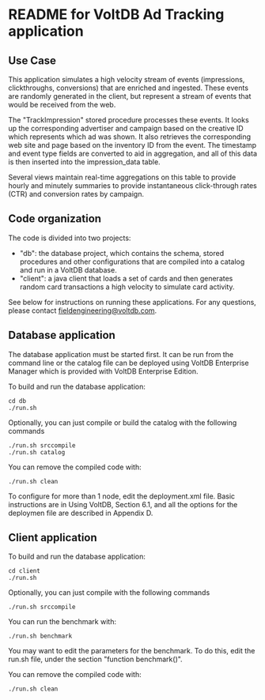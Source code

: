 # README for VoltDB Ad Tracking application #

Use Case
--------
This application simulates a high velocity stream of events (impressions, clickthroughs, conversions) that are enriched and ingested.  These events are randomly generated in the client, but represent a stream of events that would be received from the web.

The "TrackImpression" stored procedure processes these events.  It looks up the corresponding advertiser and campaign based on the creative ID which represents which ad was shown.  It also retrieves the corresponding web site and page based on the inventory ID from the event.  The timestamp and event type fields are converted to aid in aggregation, and all of this data is then inserted into the impression_data table.

Several views maintain real-time aggregations on this table to provide hourly and minutely summaries to provide instantaneous click-through rates (CTR) and conversion rates by campaign.

Code organization
-----------------
The code is divided into two projects:

- "db": the database project, which contains the schema, stored procedures and other configurations that are compiled into a catalog and run in a VoltDB database.  
- "client": a java client that loads a set of cards and then generates random card transactions a high velocity to simulate card activity.

See below for instructions on running these applications.  For any questions, 
please contact fieldengineering@voltdb.com.


Database application
--------------------

The database application must be started first.  It can be run from the command line
or the catalog file can be deployed using VoltDB Enterprise Manager which is
provided with VoltDB Enterprise Edition.


To build and run the database application:

    cd db
    ./run.sh

Optionally, you can just compile or build the catalog with the following commands

    ./run.sh srccompile
    ./run.sh catalog

You can remove the compiled code with:

    ./run.sh clean

To configure for more than 1 node, edit the deployment.xml file.  Basic instructions
are in Using VoltDB, Section 6.1, and all the options for the deploymen file are described
in Appendix D.


Client application
------------------
To build and run the database application:

    cd client
    ./run.sh

Optionally, you can just compile with the following commands

    ./run.sh srccompile

You can run the benchmark with:

    ./run.sh benchmark

You may want to edit the parameters for the benchmark.  To do this, edit the run.sh file, under
the section "function benchmark()".

You can remove the compiled code with:

    ./run.sh clean

